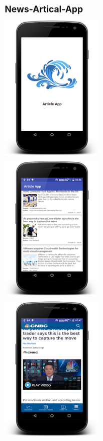 # News-Artical-App

<img src="https://raw.githubusercontent.com/kotlinkarun/News-Artical-App/master/art/pic_splash.png"
 data-canonical-src="#" width="300" height="430" />

 <img src="https://raw.githubusercontent.com/kotlinkarun/News-Artical-App/master/art/pic_1.png"
 data-canonical-src="#" width="300" height="430" />
 
  <img src="https://raw.githubusercontent.com/kotlinkarun/News-Artical-App/master/art/pic_2.png"
 data-canonical-src="#" width="300" height="430" />
